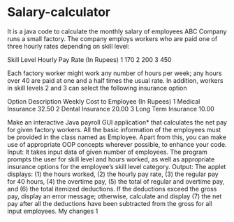 # Salary-calculator

It is a java code to calculate the monthly salary of employees
ABC Company runs a small factory. The company employs workers who are paid one of
three hourly rates depending on skill level:

Skill Level Hourly Pay Rate (In Rupees)
1            170
2            200
3            450

Each factory worker might work any number of hours per week; any hours over 40 are
paid at one and a half times the usual rate. In addition, workers in skill levels 2 and 3 can
select the following insurance option

Option Description Weekly Cost to Employee
(In Rupees)
1 Medical Insurance 32.50
2 Dental Insurance 20.00
3 Long Term Insurance 10.00

Make an interactive Java payroll GUI application* that calculates the net pay for given factory
workers. All the basic information of the employees must be provided in the class
named as Employee. Apart from this, you can make use of appropriate OOP concepts
wherever possible, to enhance your code.
Input: It takes input data of given number of employees. The program prompts the user
for skill level and hours worked, as well as appropriate insurance options for the
employee’s skill level category.
Output: The applet displays: (1) the hours worked, (2) the hourly pay rate, (3) the
regular pay for 40 hours, (4) the overtime pay, (5) the total of regular and overtime pay,
and (6) the total itemized deductions. If the deductions exceed the gross pay, display an
error message; otherwise, calculate and display (7) the net pay after all the deductions
have been subtracted from the gross for all input employees. 
My changes 1
